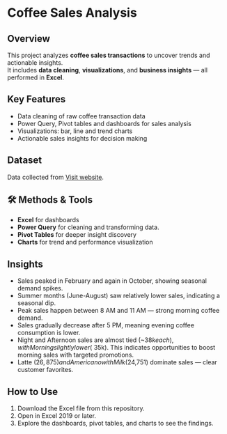 # Coffee Sales Analysis  

## Overview  
This project analyzes **coffee sales transactions** to uncover trends and actionable insights.  
It includes **data cleaning**, **visualizations**, and **business insights** — all performed in **Excel**.  

## Key Features  
- Data cleaning of raw coffee transaction data  
- Power Query, Pivot tables and dashboards for sales analysis  
- Visualizations: bar, line and trend charts  
- Actionable sales insights for decision making  

## Dataset  
Data collected from [Visit website](https://www.kaggle.com/datasets/navjotkaushal/coffee-sales-dataset).   

## 🛠 Methods & Tools  
- **Excel** for dashboards
- **Power Query** for cleaning and transforming data.  
- **Pivot Tables** for deeper insight discovery
- **Charts** for trend and performance visualization  

## Insights  
- Sales peaked in February and again in October, showing seasonal demand spikes.  
- Summer months (June-August) saw relatively lower sales, indicating a seasonal dip.  
- Peak sales happen between 8 AM and 11 AM — strong morning coffee demand.  
- Sales gradually decrease after 5 PM, meaning evening coffee consumption is lower.  
- Night and Afternoon sales are almost tied (~$38k each), with Morning slightly lower (~$35k). This indicates opportunities to boost morning sales with targeted promotions.  
- Latte ($26,875) and Americano with Milk ($24,751) dominate sales — clear customer favorites.  

## How to Use  
1. Download the Excel file from this repository.  
2. Open in Excel 2019 or later.  
3. Explore the dashboards, pivot tables, and charts to see the findings.  


